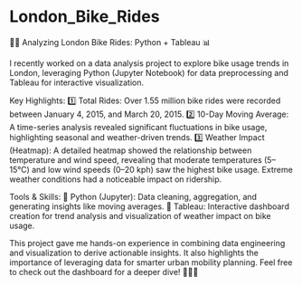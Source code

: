 # London_Bike_Rides

🚴‍♂️ Analyzing London Bike Rides: Python + Tableau 📊

I recently worked on a data analysis project to explore bike usage trends in London, leveraging Python (Jupyter Notebook) for data preprocessing and Tableau for interactive visualization.

Key Highlights:
1️⃣ Total Rides: Over 1.55 million bike rides were recorded between January 4, 2015, and March 20, 2015.
2️⃣ 10-Day Moving Average: A time-series analysis revealed significant fluctuations in bike usage, highlighting seasonal and weather-driven trends.
3️⃣ Weather Impact (Heatmap): A detailed heatmap showed the relationship between temperature and wind speed, revealing that moderate temperatures (5–15°C) and low wind speeds (0–20 kph) saw the highest bike usage. Extreme weather conditions had a noticeable impact on ridership.

Tools & Skills:
🔹 Python (Jupyter): Data cleaning, aggregation, and generating insights like moving averages.
🔹 Tableau: Interactive dashboard creation for trend analysis and visualization of weather impact on bike usage.

This project gave me hands-on experience in combining data engineering and visualization to derive actionable insights. It also highlights the importance of leveraging data for smarter urban mobility planning.
Feel free to check out the dashboard for a deeper dive! 🚴‍♀️✨
